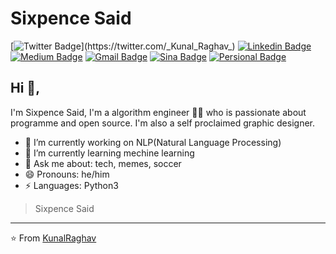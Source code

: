 # Sixpence Said
[![Twitter Badge](https://img.shields.io/badge/-@KunalRaghav-1ca0f1?style=flat-square&labelColor=1ca0f1&logo=twitter&logoColor=white&link=https://twitter.com/_Kunal_Raghav_)](https://twitter.com/_Kunal_Raghav_) [![Linkedin Badge](https://img.shields.io/badge/-kunalraghav-blue?style=flat-square&logo=Linkedin&logoColor=white&link=https://www.linkedin.com/in/kunalraghav/)](https://www.linkedin.com/in/kunalraghav/) [![Medium Badge](https://img.shields.io/badge/-@KunalRaghav-03a57a?style=flat-square&labelColor=000000&logo=Medium&link=https://medium.com/@KunalRaghav/)](https://medium.com/@KunalRaghav/)
[![Gmail Badge](https://img.shields.io/badge/-kraghav123@gmail.com-c14438?style=flat-square&logo=Gmail&logoColor=white&link=mailto:kraghav123@gmail.com)](mailto:kraghav123@gmail.com)  [![Sina Badge](https://img.shields.io/badge/-SixpenceSaid-E6162D?style=flat-square&logo=sina%20weibo&logoColor=white&link=https://weibo.com/5729423505/profile?rightmod=1&wvr=6&mod=personinfo&is_all=1)](https://weibo.com/5729423505/profile?rightmod=1&wvr=6&mod=personinfo&is_all=1)  [![Persional Badge](https://img.shields.io/badge/-PersonalWebsite-c14438?style=flat-square&logo=sina%20weibo&logoColor=white&link=http://www.yongjie41801.com/)](http://www.yongjie41801.com/)

## Hi 👋, 
I'm Sixpence Said, I'm a algorithm engineer 👨‍💻 who is passionate about programme and open source. I'm also a self proclaimed graphic designer. 

- 🔭 I’m currently working on NLP(Natural Language Processing) 
- 🌱 I’m currently learning mechine learning
- 💬 Ask me about: tech, memes, soccer
- 😄 Pronouns: he/him
-  ⚡ Languages: Python3


> Sixpence Said


---
⭐️ From [KunalRaghav](https://github.com/KunalRaghav)
